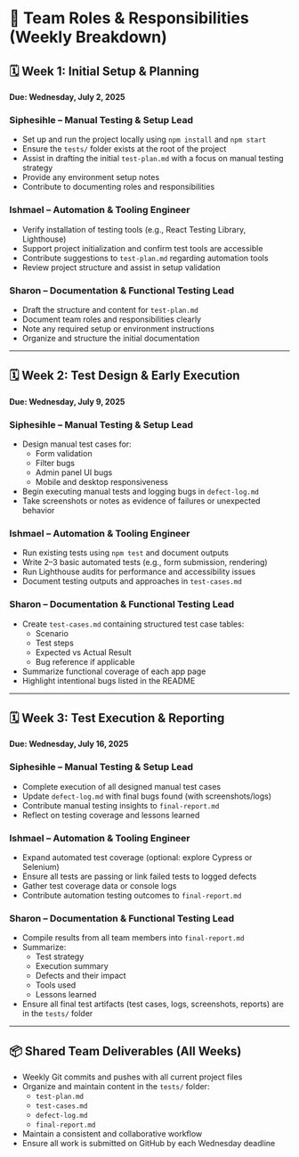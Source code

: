 # 👥 Team Roles & Responsibilities (Weekly Breakdown)

## 🗓️ Week 1: Initial Setup & Planning  
**Due: Wednesday, July 2, 2025**

### Siphesihle – Manual Testing & Setup Lead
- Set up and run the project locally using `npm install` and `npm start`
- Ensure the `tests/` folder exists at the root of the project
- Assist in drafting the initial `test-plan.md` with a focus on manual testing strategy
- Provide any environment setup notes
- Contribute to documenting roles and responsibilities

### Ishmael – Automation & Tooling Engineer
- Verify installation of testing tools (e.g., React Testing Library, Lighthouse)
- Support project initialization and confirm test tools are accessible
- Contribute suggestions to `test-plan.md` regarding automation tools
- Review project structure and assist in setup validation

### Sharon – Documentation & Functional Testing Lead
- Draft the structure and content for `test-plan.md`
- Document team roles and responsibilities clearly
- Note any required setup or environment instructions
- Organize and structure the initial documentation

---

## 🗓️ Week 2: Test Design & Early Execution  
**Due: Wednesday, July 9, 2025**

### Siphesihle – Manual Testing & Setup Lead
- Design manual test cases for:
  - Form validation
  - Filter bugs
  - Admin panel UI bugs
  - Mobile and desktop responsiveness
- Begin executing manual tests and logging bugs in `defect-log.md`
- Take screenshots or notes as evidence of failures or unexpected behavior

### Ishmael – Automation & Tooling Engineer
- Run existing tests using `npm test` and document outputs
- Write 2–3 basic automated tests (e.g., form submission, rendering)
- Run Lighthouse audits for performance and accessibility issues
- Document testing outputs and approaches in `test-cases.md`

### Sharon – Documentation & Functional Testing Lead
- Create `test-cases.md` containing structured test case tables:
  - Scenario
  - Test steps
  - Expected vs Actual Result
  - Bug reference if applicable
- Summarize functional coverage of each app page
- Highlight intentional bugs listed in the README

---

## 🗓️ Week 3: Test Execution & Reporting  
**Due: Wednesday, July 16, 2025**

### Siphesihle – Manual Testing & Setup Lead
- Complete execution of all designed manual test cases
- Update `defect-log.md` with final bugs found (with screenshots/logs)
- Contribute manual testing insights to `final-report.md`
- Reflect on testing coverage and lessons learned

### Ishmael – Automation & Tooling Engineer
- Expand automated test coverage (optional: explore Cypress or Selenium)
- Ensure all tests are passing or link failed tests to logged defects
- Gather test coverage data or console logs
- Contribute automation testing outcomes to `final-report.md`

### Sharon – Documentation & Functional Testing Lead
- Compile results from all team members into `final-report.md`
- Summarize:
  - Test strategy
  - Execution summary
  - Defects and their impact
  - Tools used
  - Lessons learned
- Ensure all final test artifacts (test cases, logs, screenshots, reports) are in the `tests/` folder

---

## 📦 Shared Team Deliverables (All Weeks)
- Weekly Git commits and pushes with all current project files
- Organize and maintain content in the `tests/` folder:
  - `test-plan.md`
  - `test-cases.md`
  - `defect-log.md`
  - `final-report.md`
- Maintain a consistent and collaborative workflow
- Ensure all work is submitted on GitHub by each Wednesday deadline
